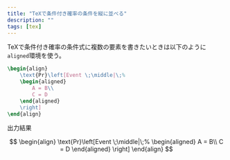 ```yaml
---
title: "TeXで条件付き確率の条件を縦に並べる"
description: ""
tags: [tex]
---
```


TeXで条件付き確率の条件式に複数の要素を書きたいときは以下のように`aligned`環境を使う。

```tex
\begin{align}
    \text{Pr}\left[Event \;\middle|\;%
    \begin{aligned}
        A = B\\
        C = D
    \end{aligned}
    \right]
\end{align}
```

出力結果

$$
\begin{align}
    \text{Pr}\left[Event \;\middle|\;%
    \begin{aligned}
        A = B\\
        C = D
    \end{aligned}
    \right]
\end{align}
$$